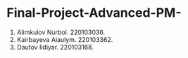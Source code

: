 # Final-Project-Advanced-PM-
1. Alimkulov Nurbol. 220103036.
2. Kairbayeva Aiaulym. 220103362.
3. Dautov Ildiyar. 220103168.
